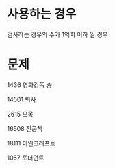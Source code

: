 # 사용하는 경우 

검사하는 경우의 수가 1억회 이하 일 경우



# 문제

1436 영화감독 슘

14501 퇴사

2615 오목

16508 전공책

18111 마인크래프트

1057 토너먼트